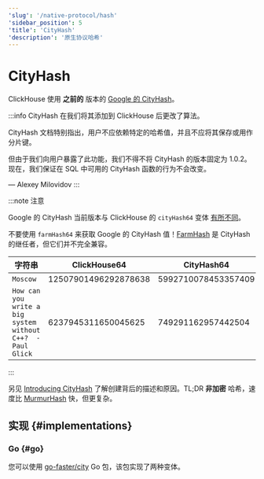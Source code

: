 ```yaml
---
'slug': '/native-protocol/hash'
'sidebar_position': 5
'title': 'CityHash'
'description': '原生协议哈希'
---
```



# CityHash

ClickHouse 使用 **之前的** 版本的 [Google 的 CityHash](https://github.com/google/cityhash)。

:::info
CityHash 在我们将其添加到 ClickHouse 后更改了算法。

CityHash 文档特别指出，用户不应依赖特定的哈希值，并且不应将其保存或用作分片键。

但由于我们向用户暴露了此功能，我们不得不将 CityHash 的版本固定为 1.0.2。现在，我们保证在 SQL 中可用的 CityHash 函数的行为不会改变。

— Alexey Milovidov
:::

:::note 注意

Google 的 CityHash 当前版本与 ClickHouse 的 `cityHash64` 变体 [有所不同](https://github.com/ClickHouse/ClickHouse/issues/8354)。

不要使用 `farmHash64` 来获取 Google 的 CityHash 值！[FarmHash](https://opensource.googleblog.com/2014/03/introducing-farmhash.html) 是 CityHash 的继任者，但它们并不完全兼容。

| 字符串                                                     | ClickHouse64         | CityHash64          | FarmHash64           |
|------------------------------------------------------------|----------------------|---------------------|----------------------|
| `Moscow`                                                   | 12507901496292878638 | 5992710078453357409 | 5992710078453357409  |
| `How can you write a big system without C++?  -Paul Glick` | 6237945311650045625  | 749291162957442504  | 11716470977470720228 |

:::

另见 [Introducing CityHash](https://opensource.googleblog.com/2011/04/introducing-cityhash.html) 了解创建背后的描述和原因。TL;DR **非加密** 哈希，速度比 [MurmurHash](http://en.wikipedia.org/wiki/MurmurHash) 快，但更复杂。

## 实现 {#implementations}

### Go {#go}

您可以使用 [go-faster/city](https://github.com/go-faster/city) Go 包，该包实现了两种变体。
